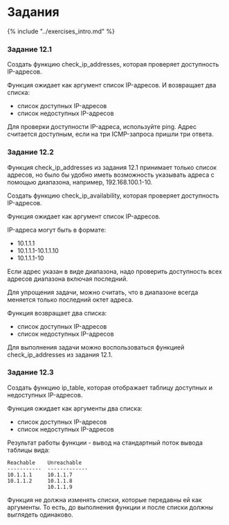 # Задания

{% include "../exercises_intro.md" %}

### Задание 12.1

Создать функцию check_ip_addresses, которая проверяет доступность IP-адресов.

Функция ожидает как аргумент список IP-адресов.
И возвращает два списка:
* список доступных IP-адресов
* список недоступных IP-адресов

Для проверки доступности IP-адреса, используйте ping.
Адрес считается доступным, если на три ICMP-запроса пришли три ответа.


### Задание 12.2

Функция check_ip_addresses из задания 12.1 принимает только список адресов,
но было бы удобно иметь возможность указывать адреса с помощью диапазона, например, 192.168.100.1-10.

Создать функцию check_ip_availability, которая проверяет доступность IP-адресов.

Функция ожидает как аргумент список IP-адресов.

IP-адреса могут быть в формате:
* 10.1.1.1
* 10.1.1.1-10.1.1.10
* 10.1.1.1-10

Если адрес указан в виде диапазона, надо проверить доступность всех адресов диапазона включая последний.

Для упрощения задачи, можно считать, что в диапазоне всегда меняется только последний октет адреса.

Функция возвращает два списка:
* список доступных IP-адресов
* список недоступных IP-адресов


Для выполнения задачи можно воспользоваться функцией check_ip_addresses из задания 12.1.

### Задание 12.3

Создать функцию ip_table, которая отображает таблицу доступных и недоступных IP-адресов.

Функция ожидает как аргументы два списка:
* список доступных IP-адресов
* список недоступных IP-адресов

Результат работы функции - вывод на стандартный поток вывода таблицы вида:
```
Reachable    Unreachable
-----------  -------------
10.1.1.1     10.1.1.7
10.1.1.2     10.1.1.8
             10.1.1.9
```

Функция не должна изменять списки, которые передавны ей как аргументы.
То есть, до выполнения функции и после списки должны выглядеть одинаково.


